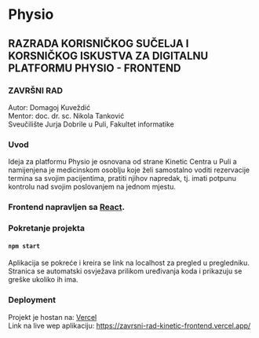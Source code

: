 # Physio
## RAZRADA KORISNIČKOG SUČELJA I KORSNIČKOG ISKUSTVA ZA DIGITALNU PLATFORMU PHYSIO - FRONTEND
### ZAVRŠNI RAD
Autor: Domagoj Kuveždić \
Mentor: doc. dr. sc. Nikola Tanković \
Sveučilište Jurja Dobrile u Puli, Fakultet informatike

### Uvod
Ideja za platformu Physio je osnovana od strane Kinetic Centra u Puli a namijenjena je medicinskom osoblju koje želi samostalno voditi rezervacije termina sa svojim pacijentima, pratiti njihov napredak, tj. imati potpunu kontrolu nad svojim poslovanjem na jednom mjestu.

### Frontend napravljen sa [React](https://reactjs.org/).

### Pokretanje projekta
#### `npm start`
Aplikacija se pokreće i kreira se link na localhost za pregled u pregledniku.\
Stranica se automatski osvježava prilikom uređivanja koda i prikazuju se greške ukoliko ih ima.

### Deployment
Projekt je hostan na: [Vercel](https://vercel.com/)  \
Link na live wep aplikaciju: https://zavrsni-rad-kinetic-frontend.vercel.app/
